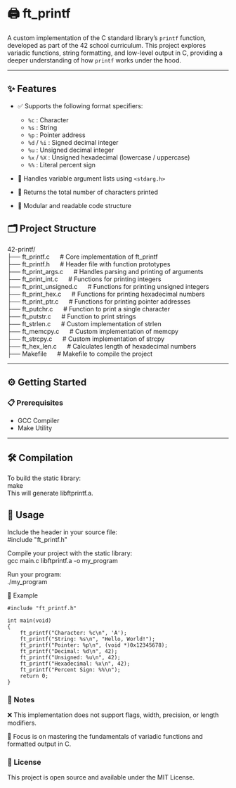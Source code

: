 # 🖨️ ft_printf

A custom implementation of the C standard library’s `printf` function, developed as part of the 42 school curriculum. This project explores variadic functions, string formatting, and low-level output in C, providing a deeper understanding of how `printf` works under the hood.

---

## ✨ Features

- ✅ Supports the following format specifiers:
  - `%c` : Character  
  - `%s` : String  
  - `%p` : Pointer address  
  - `%d` / `%i` : Signed decimal integer  
  - `%u` : Unsigned decimal integer  
  - `%x` / `%X` : Unsigned hexadecimal (lowercase / uppercase)  
  - `%%` : Literal percent sign  

- 🔁 Handles variable argument lists using `<stdarg.h>`
- 🔢 Returns the total number of characters printed
- 🧱 Modular and readable code structure

## 🗂️ Project Structure

42-printf/ <br>
├── ft_printf.c    &nbsp;&nbsp;&nbsp;&nbsp;     # Core implementation of ft_printf <br>
├── ft_printf.h    &nbsp;&nbsp;&nbsp;&nbsp;     # Header file with function prototypes <br>
├── ft_print_args.c &nbsp;&nbsp;&nbsp;&nbsp;    # Handles parsing and printing of arguments <br>
├── ft_print_int.c  &nbsp;&nbsp;&nbsp;&nbsp;    # Functions for printing integers <br>
├── ft_print_unsigned.c &nbsp;&nbsp;&nbsp;&nbsp; # Functions for printing unsigned integers <br>
├── ft_print_hex.c   &nbsp;&nbsp;&nbsp;&nbsp;   # Functions for printing hexadecimal numbers <br>
├── ft_print_ptr.c  &nbsp;&nbsp;&nbsp;&nbsp;    # Functions for printing pointer addresses <br>
├── ft_putchr.c     &nbsp;&nbsp;&nbsp;&nbsp;    # Function to print a single character <br>
├── ft_putstr.c    &nbsp;&nbsp;&nbsp;&nbsp;     # Function to print strings <br>
├── ft_strlen.c    &nbsp;&nbsp;&nbsp;&nbsp;     # Custom implementation of strlen <br>
├── ft_memcpy.c    &nbsp;&nbsp;&nbsp;&nbsp;     # Custom implementation of memcpy <br>
├── ft_strcpy.c     &nbsp;&nbsp;&nbsp;&nbsp;    # Custom implementation of strcpy <br>
├── ft_hex_len.c   &nbsp;&nbsp;&nbsp;&nbsp;     # Calculates length of hexadecimal numbers <br>
├── Makefile       &nbsp;&nbsp;&nbsp;&nbsp;     # Makefile to compile the project <br>

---

## ⚙️ Getting Started

### 📋 Prerequisites

- GCC Compiler  
- Make Utility

---

## 🛠️ Compilation

To build the static library: <br>
make <br>
This will generate libftprintf.a. <br>

## 🚀 Usage
Include the header in your source file: <br>
#include "ft_printf.h" <br>

Compile your project with the static library: <br>
gcc main.c libftprintf.a -o my_program <br>

Run your program: <br>
./my_program <br>

🧪 Example
```
#include "ft_printf.h"

int main(void)
{
    ft_printf("Character: %c\n", 'A');
    ft_printf("String: %s\n", "Hello, World!");
    ft_printf("Pointer: %p\n", (void *)0x12345678);
    ft_printf("Decimal: %d\n", 42);
    ft_printf("Unsigned: %u\n", 42);
    ft_printf("Hexadecimal: %x\n", 42);
    ft_printf("Percent Sign: %%\n");
    return 0;
}
```
### 📝 Notes <br>
❌ This implementation does not support flags, width, precision, or length modifiers. <br>

🎯 Focus is on mastering the fundamentals of variadic functions and formatted output in C. <br>

### 📄 License <br>
This project is open source and available under the MIT License. <br>
